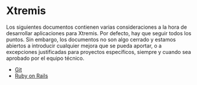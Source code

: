 # Xtremis

Los siguientes documentos contienen varias consideraciones a la hora de desarrollar aplicaciones para Xtremis. Por defecto, hay que seguir todos los puntos. Sin embargo, los documentos no son algo cerrado y estamos abiertos a introducir cualquier mejora que se pueda aportar, o a excepciones justificadas para proyectos específicos, siempre y cuando sea aprobado por el equipo técnico. 

* [Git](git.md)
* [Ruby on Rails](rails.md)
